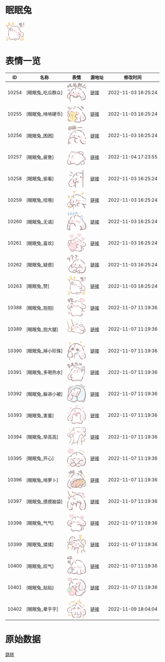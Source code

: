 # 眠眠兔

<img src="./cover.png" height="60" alt="cover" />

# 表情一览

|ID|名称|表情|源地址|修改时间|
|----|----|----|----|----|
|10254|[眠眠兔_吃瓜群众]|<img src="./pic/010254_%5B眠眠兔_吃瓜群众%5D.png" height="60" alt="吃瓜群众"/>|[链接](http://i0.hdslb.com/bfs/emote/11d1b1c47d870af63727df1f0f31cdac0dbf8121.png)|2022-11-03 16:25:24|
|10255|[眠眠兔_啃啃硬币]|<img src="./pic/010255_%5B眠眠兔_啃啃硬币%5D.png" height="60" alt="啃啃硬币"/>|[链接](http://i0.hdslb.com/bfs/emote/c4ca2474aab8ea9e8466aadfdc80a0f1ae8c4edf.png)|2022-11-03 16:25:24|
|10256|[眠眠兔_困困]|<img src="./pic/010256_%5B眠眠兔_困困%5D.png" height="60" alt="困困"/>|[链接](http://i0.hdslb.com/bfs/emote/a1b754126e3245bb427bed3f9aca750371760a36.png)|2022-11-03 16:25:24|
|10257|[眠眠兔_疲惫]|<img src="./pic/010257_%5B眠眠兔_疲惫%5D.png" height="60" alt="疲惫"/>|[链接](http://i0.hdslb.com/bfs/emote/beef129435c51f13cd0b7683a152a325b1e671fa.png)|2022-11-04 17:23:55|
|10258|[眠眠兔_偷看]|<img src="./pic/010258_%5B眠眠兔_偷看%5D.png" height="60" alt="偷看"/>|[链接](http://i0.hdslb.com/bfs/emote/8622675d4c1f53f681a1cc69d8647fd7701bab6a.png)|2022-11-03 16:25:24|
|10259|[眠眠兔_哇哦]|<img src="./pic/010259_%5B眠眠兔_哇哦%5D.png" height="60" alt="哇哦"/>|[链接](http://i0.hdslb.com/bfs/emote/3e5489833f16cef1fce5ecd5d56d71f4cd0946db.png)|2022-11-03 16:25:24|
|10260|[眠眠兔_无语]|<img src="./pic/010260_%5B眠眠兔_无语%5D.png" height="60" alt="无语"/>|[链接](http://i0.hdslb.com/bfs/emote/548640a25ebcd2b9d5b82b6dca361ea3684c39bd.png)|2022-11-03 16:25:24|
|10261|[眠眠兔_喜欢]|<img src="./pic/010261_%5B眠眠兔_喜欢%5D.png" height="60" alt="喜欢"/>|[链接](http://i0.hdslb.com/bfs/emote/5692f84e4091a3574aa88df0d6d003915cebb18c.png)|2022-11-03 16:25:24|
|10262|[眠眠兔_疑惑]|<img src="./pic/010262_%5B眠眠兔_疑惑%5D.png" height="60" alt="疑惑"/>|[链接](http://i0.hdslb.com/bfs/emote/dc3d456236e4795c99142c7db65c7b26460402ba.png)|2022-11-03 16:25:24|
|10263|[眠眠兔_赞]|<img src="./pic/010263_%5B眠眠兔_赞%5D.png" height="60" alt="赞"/>|[链接](http://i0.hdslb.com/bfs/emote/5ce38d5c60d5878d985b13ed372974e4dbc1ac6b.png)|2022-11-03 16:25:24|
|10388|[眠眠兔_抱抱]|<img src="./pic/010388_%5B眠眠兔_抱抱%5D.png" height="60" alt="抱抱"/>|[链接](http://i0.hdslb.com/bfs/emote/7c58f87e158def021fbacdd284ec32c35d9e9f7c.png)|2022-11-07 11:19:36|
|10389|[眠眠兔_抱大腿]|<img src="./pic/010389_%5B眠眠兔_抱大腿%5D.png" height="60" alt="抱大腿"/>|[链接](http://i0.hdslb.com/bfs/emote/d52028a6ffaff618e7d5b2c7c94f280b75925cd0.png)|2022-11-07 11:19:36|
|10390|[眠眠兔_掉小珍珠]|<img src="./pic/010390_%5B眠眠兔_掉小珍珠%5D.png" height="60" alt="掉小珍珠"/>|[链接](http://i0.hdslb.com/bfs/emote/65b08406402ede255162b93e0062232afb89452b.png)|2022-11-07 11:19:36|
|10391|[眠眠兔_多喝热水]|<img src="./pic/010391_%5B眠眠兔_多喝热水%5D.png" height="60" alt="多喝热水"/>|[链接](http://i0.hdslb.com/bfs/emote/01d9f547f09e4f54a454c09aaa5aadb304e5bf1a.png)|2022-11-07 11:19:36|
|10392|[眠眠兔_躲进小被]|<img src="./pic/010392_%5B眠眠兔_躲进小被%5D.png" height="60" alt="躲进小被"/>|[链接](http://i0.hdslb.com/bfs/emote/e6bf1e5f913bd461f54e1a26ead05941ed597cb3.png)|2022-11-07 11:19:36|
|10393|[眠眠兔_害羞]|<img src="./pic/010393_%5B眠眠兔_害羞%5D.png" height="60" alt="害羞"/>|[链接](http://i0.hdslb.com/bfs/emote/217e98518cfb6dcbcbf4ceda9b3ba26e12e908d4.png)|2022-11-07 11:19:36|
|10394|[眠眠兔_举高高]|<img src="./pic/010394_%5B眠眠兔_举高高%5D.png" height="60" alt="举高高"/>|[链接](http://i0.hdslb.com/bfs/emote/7f6d42ac33d0435dfa88ed49058cbf4bb99d7593.png)|2022-11-07 11:19:36|
|10395|[眠眠兔_开心]|<img src="./pic/010395_%5B眠眠兔_开心%5D.png" height="60" alt="开心"/>|[链接](http://i0.hdslb.com/bfs/emote/571da163607d80025b79a9fcb93bb1f0ec95d8f4.png)|2022-11-07 11:19:36|
|10396|[眠眠兔_啃萝卜]|<img src="./pic/010396_%5B眠眠兔_啃萝卜%5D.png" height="60" alt="啃萝卜"/>|[链接](http://i0.hdslb.com/bfs/emote/d6004dbfb662e47678d2d5bcdfa1504f08e4ac6f.png)|2022-11-07 11:19:36|
|10397|[眠眠兔_摸摸脑袋]|<img src="./pic/010397_%5B眠眠兔_摸摸脑袋%5D.png" height="60" alt="摸摸脑袋"/>|[链接](http://i0.hdslb.com/bfs/emote/56e63df47029a09522c059961516405adeaa8ff5.png)|2022-11-07 11:19:36|
|10398|[眠眠兔_气气]|<img src="./pic/010398_%5B眠眠兔_气气%5D.png" height="60" alt="气气"/>|[链接](http://i0.hdslb.com/bfs/emote/0bcfeb9e7e8476d5f018d7d4346895bd3e6f18ab.png)|2022-11-07 11:19:36|
|10399|[眠眠兔_揉揉]|<img src="./pic/010399_%5B眠眠兔_揉揉%5D.png" height="60" alt="揉揉"/>|[链接](http://i0.hdslb.com/bfs/emote/b6be648310af229a46408cdb0b5926df23152b25.png)|2022-11-07 11:19:36|
|10400|[眠眠兔_叹气]|<img src="./pic/010400_%5B眠眠兔_叹气%5D.png" height="60" alt="叹气"/>|[链接](http://i0.hdslb.com/bfs/emote/ec5e93c4836e0c97479e33cda233fed4eed0eba5.png)|2022-11-07 11:19:36|
|10401|[眠眠兔_贴贴]|<img src="./pic/010401_%5B眠眠兔_贴贴%5D.png" height="60" alt="贴贴"/>|[链接](http://i0.hdslb.com/bfs/emote/d4021a5118e1fd03bd769512dcb80b52d765004a.png)|2022-11-07 11:19:36|
|10402|[眠眠兔_晕乎乎]|<img src="./pic/010402_%5B眠眠兔_晕乎乎%5D.png" height="60" alt="晕乎乎"/>|[链接](http://i0.hdslb.com/bfs/emote/6c6320c3786a6046e7bf8a53a5a36f2ed31e029a.png)|2022-11-09 18:04:04|

# 原始数据

[跳转](./raw.json)


